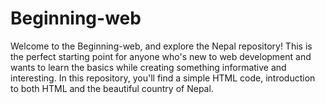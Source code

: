 # Beginning-web
Welcome to the Beginning-web, and explore the Nepal repository!
This is the perfect starting point for anyone who's new to web development
and wants to learn the basics while creating something informative and interesting. 
In this repository, you'll find a simple HTML code, introduction to both HTML and the beautiful country of Nepal.
